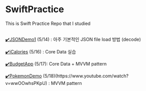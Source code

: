 # SwiftPractice
This is Swift Practice Repo that I studied 
<br><br>
<p><a href="https://www.youtube.com/watch?v=J06P6AMKo5Q&t=707s">✔️JSONDemo1</a> (5/14) : 아주 기본적인 JSON file load 방법 (decode)</p>
<p><a href="https://www.youtube.com/watch?v=O0FSDNOXCl0&t=425s">✔️iCalories</a> (5/16) : Core Data 실습</p>
<p><a href="https://www.youtube.com/watch?v=gGM_Qn3CUfQ&list=PLrJuPV6DI-2PSwwA_BIqq5rx1Xz-95hj0&index=6">✔️BudgetApp</a> (5/17): Core Data + MVVM pattern</p>
<p><a href="https://www.youtube.com/watch?v=gGM_Qn3CUfQ&list=PLrJuPV6DI-2PSwwA_BIqq5rx1Xz-95hj0&index=6">✔️PokemonDemo</a> (5/18)(https://www.youtube.com/watch?v=wwOOwhsPKpU) : MVVM pattern</p>
